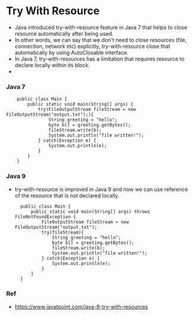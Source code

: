 # Try With Resource

* Java introduced try-with-resource feature in Java 7 that helps to close resource automatically after being used.
* In other words, we can say that we don't need to close resources (file, connection, network etc) explicitly, try-with-resource close that automatically by using AutoClosable interface.
* In Java 7, try-with-resources has a limitation that requires resource to declare locally within its block.
* 

### Java 7

        public class Main {
            public static void main(String[] args) {
                try(FileOutputStream fileStream = new FileOutputStream("output.txt");){
                    String greeting = "hello";
                    byte b[] = greeting.getBytes();
                    fileStream.write(b);
                    System.out.println("file written!");
                } catch(Exception e) {
                    System.out.println(e);
                }
            }
        }

### Java 9
* try-with-resource is improved in Java 9 and now we can use reference of the resource that is not declared locally.

        public class Main {
            public static void main(String[] args) throws FileNotFoundException {
                FileOutputStream fileStream = new FileOutputStream("output.txt");
                try(fileStream){
                    String greeting = "hello";
                    byte b[] = greeting.getBytes();
                    fileStream.write(b);
                    System.out.println("file written!");
                } catch(Exception e) {
                    System.out.println(e);
                }
            }
        }

### Ref
* https://www.javatpoint.com/java-9-try-with-resources

